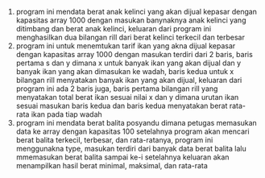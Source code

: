1. program ini mendata berat anak kelinci yang akan dijual kepasar dengan kapasitas array 1000 dengan masukan banynaknya anak kelinci yang ditimbang dan berat anak kelinci, keluaran dari program ini menghasilkan dua bilangan rill dari berat kelinci terkecil dan terbesar
2. program ini untuk menemtukan tarif ikan yang akna dijual kepasar dengan kapasitas array 1000 dengan masukan terdiri dari 2 baris, baris pertama s dan y dimana x untuk banyak ikan yang akan dijual dan y banyak ikan yang akan dimasukan ke wadah, baris kedua untuk x bilangan rill menyatakan banyak ikan yang akan dijual, keluaran dari program ini ada 2 baris juga, baris pertama bilangan rill yang menyatakan total berat ikan sesuai nilai x dan y dimana urutan ikan sesuai masukan baris kedua dan baris kedua menyatakan berat rata-rata ikan pada tiap wadah
3. program ini mendata berat balita posyandu dimana petugas memasukan data ke array dengan kapasitas 100 setelahnya program akan mencari berat balita terkecil, terbesar, dan rata-ratanya, program ini menggunakna type, masukan terdiri dari banyak data berat balita lalu mmemasukan berat balita sampai ke-i setelahnya keluaran akan menampilkan hasil  berat minimal, maksimal, dan rata-rata
